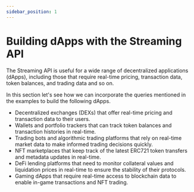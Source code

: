 ```yaml
---
sidebar_position: 1
---
```


# Building dApps with the Streaming API

The Streaming API is useful for a wide range of decentralized applications (dApps), including those that require real-time pricing, transaction data, token balances, and trading data and so on.

In this section let's see how we can incorporate the queries mentioned in the examples to build the following dApps.

-   Decentralized exchanges (DEXs) that offer real-time pricing and transaction data to their users.
-   Wallets and portfolio trackers that can track token balances and transaction histories in real-time.
-   Trading bots and algorithmic trading platforms that rely on real-time market data to make informed trading decisions quickly.
-   NFT marketplaces that keep track of the latest ERC721 token transfers and metadata updates in real-time.
-   DeFi lending platforms that need to monitor collateral values and liquidation prices in real-time to ensure the stability of their protocols.
-   Gaming dApps that require real-time access to blockchain data to enable in-game transactions and NFT trading.

